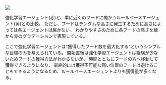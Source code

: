 ![](./VariousHeights.gif)

強化学習エージェント(赤)と、単に近くのフードに向かうルールベースエージェント(黄)との比較。
ただし、フードはランダムな高さに発生するために高さによっては各エージェントは届かない。
わかりやすさのために各フードの高さを緑から赤のグラデーションで表現している。

ここで強化学習エージェントは"獲得したフード数を最大化する"というシンプルな目標のみを与えられている。
開始直後は強化学習エージェントは経験が少ないためフードの獲得方法がわからないが、
時間とともにフードの方へ移動して獲得できるようになり、
最終的には獲得不可能な高い位置のフードは避けることもできるようになるため、ルールベースエージェントよりも獲得量が多くなる。
